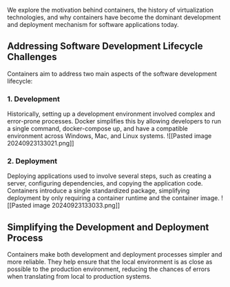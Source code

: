 We explore the motivation behind containers, the history of virtualization technologies, and why containers have become the dominant development and deployment mechanism for software applications today.
## Addressing Software Development Lifecycle Challenges
Containers aim to address two main aspects of the software development lifecycle:

### 1. Development
Historically, setting up a development environment involved complex and error-prone processes. Docker simplifies this by allowing developers to run a single command, docker-compose up, and have a compatible environment across Windows, Mac, and Linux systems.
![[Pasted image 20240923133021.png]]
### 2. Deployment

Deploying applications used to involve several steps, such as creating a server, configuring dependencies, and copying the application code. Containers introduce a single standardized package, simplifying deployment by only requiring a container runtime and the container image.
![[Pasted image 20240923133033.png]]
##  Simplifying the Development and Deployment Process

Containers make both development and deployment processes simpler and more reliable. They help ensure that the local environment is as close as possible to the production environment, reducing the chances of errors when translating from local to production systems.